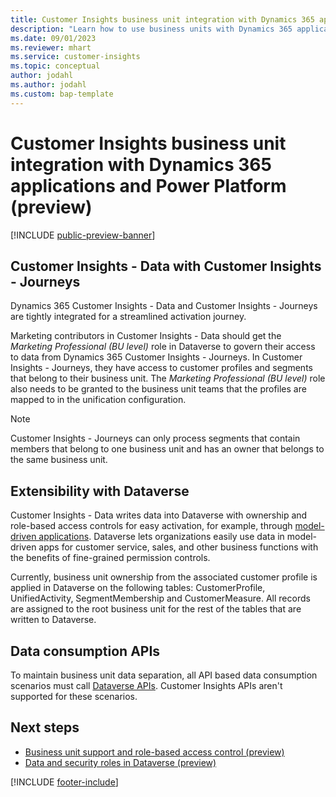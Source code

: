 ```yaml
---
title: Customer Insights business unit integration with Dynamics 365 applications and Power Platform (preview)
description: "Learn how to use business units with Dynamics 365 applications and Power Platform."
ms.date: 09/01/2023
ms.reviewer: mhart
ms.service: customer-insights
ms.topic: conceptual
author: jodahl
ms.author: jodahl
ms.custom: bap-template
---
```


# Customer Insights business unit integration with Dynamics 365 applications and Power Platform (preview)

[!INCLUDE [public-preview-banner](includes/public-preview-banner.md)]

## Customer Insights - Data with Customer Insights - Journeys

Dynamics 365 Customer Insights - Data and Customer Insights - Journeys are tightly integrated for a streamlined activation journey.

Marketing contributors in Customer Insights - Data should get the *Marketing Professional (BU level)* role in Dataverse to govern their access to data from Dynamics 365 Customer Insights - Journeys. In Customer Insights - Journeys, they have access to customer profiles and segments that belong to their business unit. The *Marketing Professional (BU level)* role also needs to be granted to the business unit teams that the profiles are mapped to in the unification configuration.

> [!NOTE]
> Customer Insights - Journeys can only process segments that contain members that belong to one business unit and has an owner that belongs to the same business unit.

## Extensibility with Dataverse

Customer Insights - Data writes data into Dataverse with ownership and role-based access controls for easy activation, for example, through [model-driven applications](/power-apps/maker/model-driven-apps/model-driven-app-overview). Dataverse lets organizations easily use data in model-driven apps for customer service, sales, and other business functions with the benefits of fine-grained permission controls.

Currently, business unit ownership from the associated customer profile is applied in Dataverse on the following tables: CustomerProfile, UnifiedActivity, SegmentMembership and CustomerMeasure. All records are assigned to the root business unit for the rest of the tables that are written to Dataverse.

## Data consumption APIs

To maintain business unit data separation, all API based data consumption scenarios must call [Dataverse APIs](/power-apps/developer/data-platform/webapi/overview). Customer Insights APIs aren't supported for these scenarios.

## Next steps

- [Business unit support and role-based access control (preview)](business-units-data-separation.md)
- [Data and security roles in Dataverse (preview)](access-business-units-dataverse.md)

[!INCLUDE [footer-include](includes/footer-banner.md)]
